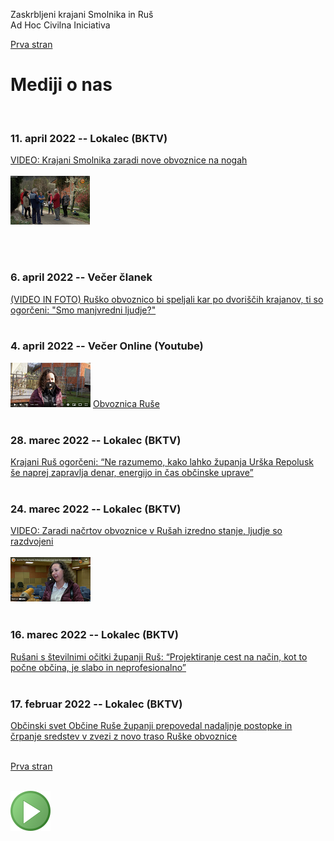 
Zaskrbljeni krajani Smolnika in Ruš
<br/>
Ad Hoc Civilna Iniciativa 

[Prva stran](index.md)

# Mediji o nas
<br/>

### 11. april 2022 -- Lokalec (BKTV)
[VIDEO: Krajani Smolnika zaradi nove obvoznice na nogah](https://lokalec.si/obcine/video-krajani-smolnika-zaradi-nove-obvoznice-na-nogah/)
<br/>
<br/>
[![BktvLokalec](./pic/video_bktv_02_small.png)](https://lokalec.si/obcine/video-krajani-smolnika-zaradi-nove-obvoznice-na-nogah/) 
<!-- [![BktvLokalec](./pic/video_bktv_02_small.png)](https://www.facebook.com/plugins/video.php?height=314&amp;href=https%3A%2F%2Fwww.facebook.com%2Ftelevizijabktv%2Fvideos%2F395230558803258%2F&amp;show_text=false&amp;width=560&amp;t=0) -->
<br/>
<br/>

### 6. april 2022 -- Večer članek
[(VIDEO IN FOTO) Ruško obvoznico bi speljali kar po dvoriščih krajanov, ti so ogorčeni: "Smo manjvredni ljudje?"](https://www.vecer.com/maribor/aktualno/video-in-foto-rusko-obvoznico-bi-speljali-kar-po-dvoriscih-krajanov-ti-so-ogorceni-smo-manjvredni-ljudje-10277692)
<br/>
<br/>


### 4. april 2022 -- Večer Online (Youtube)
[![Vecer](./pic/vecer_video_small.png)](https://youtu.be/wASHrHIMiEA)
[Obvoznica Ruše](https://youtu.be/wASHrHIMiEA)
<br/>
<br/>


### 28. marec 2022 -- Lokalec (BKTV)
[Krajani Ruš ogorčeni: “Ne razumemo, kako lahko županja Urška Repolusk še naprej zapravlja denar, energijo in čas občinske uprave”](https://lokalec.si/novice/krajani-rus-ogorceni-ne-razumemo-kako-lahko-zupanja-urska-repolusk-se-naprej-zapravlja-denar-energijo-in-cas-obcinske-uprave/)
<br/>
<br/>


### 24. marec 2022 -- Lokalec (BKTV)
[VIDEO: Zaradi načrtov obvoznice v Rušah izredno stanje, ljudje so razdvojeni](https://lokalec.si/novice/video-zaradi-nacrtov-obvoznice-v-rusah-izredno-stanje-ljudje-so-razdvojeni/)
<br/>
<br/>
[![BKTV](./pic/video_bktv_01_small.png)](https://youtu.be/GwGe1nTLSAg)
<br/>
<br/>


### 16. marec 2022 -- Lokalec (BKTV)
[Rušani s številnimi očitki županji Ruš: “Projektiranje cest na način, kot to počne občina, je slabo in neprofesionalno”](https://lokalec.si/novice/rusani-s-stevilnimi-ocitki-zupanji-rus-projektiranje-cest-na-nacin-kot-to-pocne-obcina-je-slabo-in-neprofesionalno/)
<br/>
<br/>

	
### 17. februar 2022 -- Lokalec (BKTV)
[Občinski svet Občine Ruše županji prepovedal nadaljnje postopke in črpanje sredstev v zvezi z novo traso Ruške obvoznice](https://lokalec.si/novice/obcinski-svet-obcine-ruse-prepovedal-nadaljnje-postopke-in-crpanje-sredstev-v-zvezi-z-novo-traso-ruske-obvoznice/)
<br/>
<br/>



[Prva stran](index.md)
<br/>
<br/>
	
![GIT](./pic/status_work_green_64x64.png)